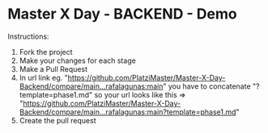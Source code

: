 # Master X Day - BACKEND - Demo

Instructions:

1. Fork the project
2. Make your changes for each stage
3. Make a Pull Request
4. In url link eg. "https://github.com/PlatziMaster/Master-X-Day-Backend/compare/main...rafalagunas:main" you have to concatenate
   "?template=phase1.md" so your url looks like this => "https://github.com/PlatziMaster/Master-X-Day-Backend/compare/main...rafalagunas:main?template=phase1.md"
5. Create the pull request
